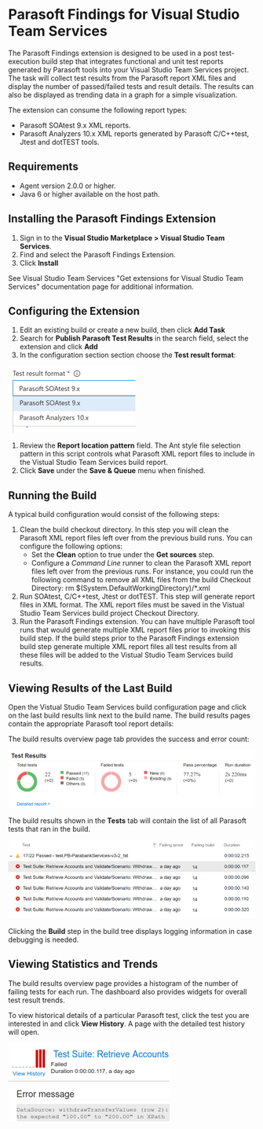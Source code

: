 # Parasoft Findings for Visual Studio Team Services

The Parasoft Findings extension is designed to be used in a post test-execution build step that integrates functional and unit test reports generated by Parasoft tools into your Visual Studio Team Services project. The task will collect test results from the Parasoft report XML files and display the number of passed/failed tests and result details. The results can also be displayed as trending data in a graph for a simple visualization.

The extension can consume the following report types:

* Parasoft SOAtest 9.x XML reports.
* Parasoft Analyzers 10.x XML reports generated by Parasoft C/C++test, Jtest and dotTEST tools.

## Requirements

* Agent version 2.0.0 or higher.
* Java 6 or higher available on the host path.

## Installing the Parasoft Findings Extension
1. Sign in to the **Visual Studio Marketplace > Visual Studio Team Services**.
1. Find and select the Parasoft Findings Extension.
1. Click **Install**

See Visual Studio Team Services "Get extensions for Visual Studio Team Services" documentation page for additional information.

## Configuring the Extension

1. Edit an existing build or create a new build, then click **Add Task**
1. Search for **Publish Parasoft Test Results** in the search field, select the extension and click **Add**
1. In the configuration section section choose the **Test result format**:

![Select test result format](images/selectTestResultFormat.png)
1. Review the **Report location pattern** field. The Ant style file selection pattern in this script controls what Parasoft XML report files to include in the Vistual Studio Team Services build report.
1. Click **Save** under the **Save & Queue** menu when finished.
 
## Running the Build

A typical build configuration would consist of the following steps:
1. Clean the build checkout directory. In this step you will clean the Parasoft XML report files left over from the previous build runs. You can configure the following options:
    - Set the **Clean** option to true under the **Get sources** step.
    - Configure a *Command Line* runner to clean the Parasoft XML report files left over from the previous runs. For instance, you could run the following command to remove all XML files from the build Checkout Directory: rm $(System.DefaultWorkingDirectory)/*.xml
1. Run SOAtest, C/C++test, Jtest or dotTEST. This step will generate report files in XML format. The XML report files must be saved in the Vistual Studio Team Services build project Checkout Directory.
1. Run the Parasoft Findings extension. You can have multiple Parasoft tool runs that would generate multiple XML report files prior to invoking this build step. If the build steps prior to the Parasoft Findings extension build step generate multiple XML report files all test results from all these files will be added to the Vistual Studio Team Services build results.

## Viewing Results of the Last Build

Open the Vistual Studio Team Services build configuration page and click on the last build results link next to the build name. The build results pages contain the appropriate Parasoft tool report details:

The build results overview page tab provides the success and error count:

![Report Overview](images/reportOverview.png)

The build results shown in the **Tests** tab will contain the list of all Parasoft tests that ran in the build.

![Report Details](images/reportDetails.png)

Clicking the **Build** step in the build tree displays logging information in case debugging is needed.


## Viewing Statistics and Trends

The build results overview page provides a histogram of the number of failing tests for each run. The dashboard also provides widgets for overall test result trends.

To view historical details of a particular Parasoft test, click the test you are interested in and click **View History**. A page with the detailed test history will open.

![View Test History](images/testHistory.png)

